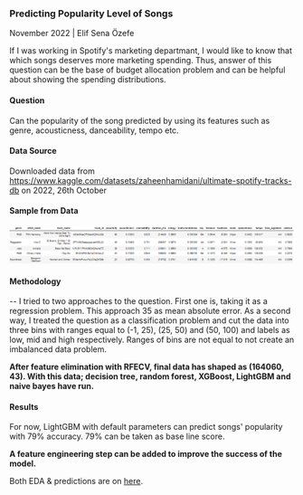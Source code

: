 ### Predicting Popularity Level of Songs

November 2022 | Elif Sena Özefe

If I was working in Spotify's marketing departmant, I would like to know that which songs deserves more marketing spending. Thus, answer of this question can be the base of budget allocation problem and can be helpful about showing the spending distributions.

#### Question
Can the popularity of the song predicted by using its features such as genre, acousticness, danceability, tempo etc.

#### Data Source
Downloaded data from https://www.kaggle.com/datasets/zaheenhamidani/ultimate-spotify-tracks-db on 2022, 26th October

#### Sample from Data
![alt text](https://github.com/elifsenaozefe/song_popularity_prediction/blob/main/sample.png?raw=true)

#### Methodology
--
I tried to two approaches to the question. First one is, taking it as a regression problem. This approach 35 as mean absolute error. As a second way, I treated the question as a classification problem and cut the data into three bins with ranges equal to (-1, 25), (25, 50) and (50, 100) and labels as low, mid and high respectively. Ranges of bins are not equal to not create an imbalanced data problem.

<b> After feature elimination with RFECV, final data has shaped as (164060, 43). With this data; decision tree, random forest, XGBoost, LightGBM and naive bayes have run. </b>

#### Results
For now, LightGBM with default parameters can predict songs' popularity with 79% accuracy. 79% can be taken as base line score.

<b> A feature engineering step can be added to improve the success of the model. </b>

Both EDA & predictions are on [here](https://github.com/elifsenaozefe/song_popularity_prediction/blob/main/spotify_tracks_popularity_prediction.ipynb).
